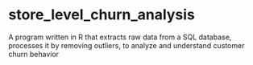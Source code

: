 # store_level_churn_analysis
A program written in R that extracts raw data from a SQL database, processes it by removing outliers, to analyze and understand customer churn behavior
